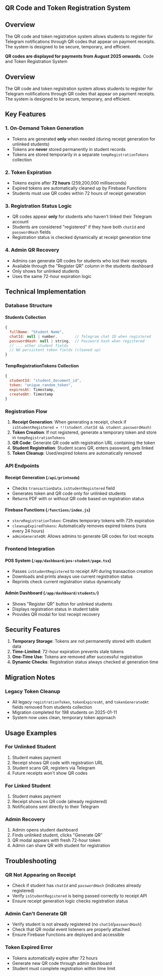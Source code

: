 ## QR Code and Token Registration System

## Overview
The QR code and token registration system allows students to register for Telegram notifications through QR codes that appear on payment receipts. The system is designed to be secure, temporary, and efficient.

**QR codes are displayed for payments from August 2025 onwards.** Code and Token Registration System

## Overview
The QR code and token registration system allows students to register for Telegram notifications through QR codes that appear on payment receipts. The system is designed to be secure, temporary, and efficient.

## Key Features

### 1. On-Demand Token Generation
- Tokens are generated **only** when needed (during receipt generation for unlinked students)
- Tokens are **never** stored permanently in student records
- Tokens are stored temporarily in a separate `tempRegistrationTokens` collection

### 2. Token Expiration
- Tokens expire after **72 hours** (259,200,000 milliseconds)
- Expired tokens are automatically cleaned up by Firebase Functions
- Students must use QR codes within 72 hours of receipt generation

### 3. Registration Status Logic
- QR codes appear **only** for students who haven't linked their Telegram account
- Students are considered "registered" if they have both `chatId` and `passwordHash` fields
- Registration status is checked dynamically at receipt generation time

### 4. Admin QR Recovery
- Admins can generate QR codes for students who lost their receipts
- Available through the "Register QR" column in the students dashboard
- Only shows for unlinked students
- Uses the same 72-hour expiration logic

## Technical Implementation

### Database Structure

#### Students Collection
```javascript
{
  fullName: "Student Name",
  chatId: null | number,        // Telegram chat ID when registered
  passwordHash: null | string,  // Password hash when registered
  // ... other student fields
  // NO persistent token fields (cleaned up)
}
```

#### TempRegistrationTokens Collection
```javascript
{
  studentId: "student_document_id",
  token: "unique_random_token",
  expiresAt: Timestamp,
  createdAt: Timestamp
}
```

### Registration Flow

1. **Receipt Generation**: When generating a receipt, check if `isStudentRegistered = !!(student.chatId && student.passwordHash)`
2. **Token Creation**: If not registered, generate a temporary token and store in `tempRegistrationTokens`
3. **QR Code**: Generate QR code with registration URL containing the token
4. **Student Registration**: Student scans QR, enters password, gets linked
5. **Token Cleanup**: Used/expired tokens are automatically removed

### API Endpoints

#### Receipt Generation (`/api/printnode`)
- Checks `transactionData.isStudentRegistered` field
- Generates token and QR code only for unlinked students
- Returns PDF with or without QR code based on registration status

#### Firebase Functions (`/functions/index.js`)
- `storeRegistrationToken`: Creates temporary tokens with 72h expiration
- `cleanupExpiredTokens`: Automatically removes expired tokens (runs every 24 hours)
- `adminGenerateQR`: Allows admins to generate QR codes for lost receipts

### Frontend Integration

#### POS System (`/app/dashboard/pos-student/page.tsx`)
- Passes `isStudentRegistered` to receipt API during transaction creation
- Downloads and prints always use current registration status
- Reprints check current registration status dynamically

#### Admin Dashboard (`/app/dashboard/students/`)
- Shows "Register QR" button for unlinked students
- Displays registration status in student table
- Provides QR modal for lost receipt recovery

## Security Features

1. **Temporary Storage**: Tokens are not permanently stored with student data
2. **Time-Limited**: 72-hour expiration prevents stale tokens
3. **One-Time Use**: Tokens are removed after successful registration
4. **Dynamic Checks**: Registration status always checked at generation time

## Migration Notes

### Legacy Token Cleanup
- All legacy `registrationToken`, `tokenExpiresAt`, and `tokenGeneratedAt` fields removed from students collection
- Migration completed for 198 students on 2025-01-11
- System now uses clean, temporary token approach

## Usage Examples

### For Unlinked Student
1. Student makes payment
2. Receipt shows QR code with registration URL
3. Student scans QR, registers via Telegram
4. Future receipts won't show QR codes

### For Linked Student
1. Student makes payment
2. Receipt shows no QR code (already registered)
3. Notifications sent directly to their Telegram

### Admin Recovery
1. Admin opens student dashboard
2. Finds unlinked student, clicks "Generate QR"
3. QR modal appears with fresh 72-hour token
4. Admin can share QR with student for registration

## Troubleshooting

### QR Not Appearing on Receipt
- Check if student has `chatId` and `passwordHash` (indicates already registered)
- Verify `isStudentRegistered` is being passed correctly to receipt API
- Ensure receipt generation logic checks registration status

### Admin Can't Generate QR
- Verify student is not already registered (no `chatId`/`passwordHash`)
- Check that QR modal event listeners are properly attached
- Ensure Firebase Functions are deployed and accessible

### Token Expired Error
- Tokens automatically expire after 72 hours
- Generate new QR code through admin dashboard
- Student must complete registration within time limit
